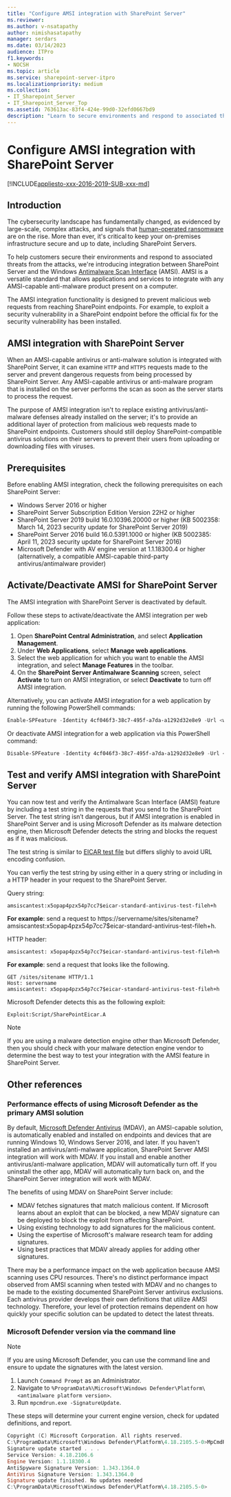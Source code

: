 ```yaml
---
title: "Configure AMSI integration with SharePoint Server"
ms.reviewer: 
ms.author: v-nsatapathy
author: nimishasatapathy
manager: serdars
ms.date: 03/14/2023
audience: ITPro
f1.keywords:
- NOCSH
ms.topic: article
ms.service: sharepoint-server-itpro
ms.localizationpriority: medium
ms.collection:
- IT_Sharepoint_Server
- IT_Sharepoint_Server_Top
ms.assetid: 763613ac-83f4-424e-99d0-32efd0667bd9
description: "Learn to secure environments and respond to associated threats from the attacks through AMSI."
---
```


# Configure AMSI integration with SharePoint Server

[!INCLUDE[appliesto-xxx-2016-2019-SUB-xxx-md](../includes/appliesto-xxx-2016-2019-SUB-xxx-md.md)]

## Introduction

The cybersecurity landscape has fundamentally changed, as evidenced by large-scale, complex attacks, and signals that [human-operated ransomware](/security/compass/human-operated-ransomware) are on the rise. More than ever, it's critical to keep your on-premises infrastructure secure and up to date, including SharePoint Servers. 

To help customers secure their environments and respond to associated threats from the attacks, we're introducing integration between SharePoint Server and the Windows
[Antimalware Scan Interface](/windows/win32/amsi/antimalware-scan-interface-portal) (AMSI). AMSI is a versatile standard that allows applications and services to integrate with any AMSI-capable anti-malware product present on a computer. 

The AMSI integration functionality is designed to prevent malicious web requests from reaching SharePoint endpoints. For example, to exploit a security vulnerability in a SharePoint endpoint before the official fix for the security vulnerability has been installed.

## AMSI integration with SharePoint Server

When an AMSI-capable antivirus or anti-malware solution is integrated with SharePoint Server, it can examine `HTTP` and `HTTPS` requests made to the server and prevent dangerous requests from being processed by SharePoint Server. Any AMSI-capable antivirus or anti-malware program that is installed on the server performs the scan as soon as the server starts to process the request.

The purpose of AMSI integration isn't to replace existing antivirus/anti-malware defenses already installed on the server; it's to provide an additional layer of protection from malicious web requests made to SharePoint endpoints. Customers should still deploy SharePoint-compatible antivirus solutions on their servers to prevent their users from uploading or downloading files with viruses.

## Prerequisites

Before enabling AMSI integration, check the following prerequisites on each SharePoint Server:

- Windows Server 2016 or higher
- SharePoint Server Subscription Edition Version 22H2 or higher
- SharePoint Server 2019 build 16.0.10396.20000 or higher (KB 5002358: March 14, 2023 security update for SharePoint Server 2019)
- SharePoint Server 2016 build 16.0.5391.1000 or higher (KB 5002385: April 11, 2023 security update for SharePoint Server 2016)
- Microsoft Defender with AV engine version at 1.1.18300.4 or higher (alternatively, a compatible AMSI-capable third-party antivirus/antimalware provider)

## Activate/Deactivate AMSI for SharePoint Server

The AMSI integration with SharePoint Server is deactivated by default. 

Follow these steps to activate/deactivate the AMSI integration per web application:

1. Open **SharePoint Central Administration**, and select **Application Management**.
2. Under **Web Applications**, select **Manage web applications**.
3. Select the web application for which you want to enable the AMSI integration, and select **Manage Features** in the toolbar.
4. On the **SharePoint Server Antimalware Scanning** screen, select **Activate** to turn on AMSI integration, or select **Deactivate** to turn off AMSI integration.

Alternatively, you can activate AMSI integration for a web application by running the following PowerShell commands:

```powershell
Enable-SPFeature -Identity 4cf046f3-38c7-495f-a7da-a1292d32e8e9 -Url <web application URL> 
```
Or deactivate AMSI integration for a web application via this PowerShell command:

```powershell
Disable-SPFeature -Identity 4cf046f3-38c7-495f-a7da-a1292d32e8e9 -Url <web application URL>  
```

## Test and verify AMSI integration with SharePoint Server

You can now test and verify the Antimalware Scan Interface (AMSI) feature by including a test string in the requests that you send to the SharePoint Server. The test string isn’t dangerous, but if AMSI integration is enabled in SharePoint Server and is using Microsoft Defender as its malware detection engine, then Microsoft Defender detects the string and blocks the request as if it was malicious.

The test string is similar to [EICAR test file](https://www.eicar.org/download-anti-malware-testfile/) but differs slighly to avoid URL encoding confusion.

You can verfiy the test string by using either in a query string or including in a HTTP header in your request to the SharePoint Server.

Query string:

```
amsiscantest:x5opap4pzx54p7cc7$eicar-standard-antivirus-test-fileh+h
```
 
**For example**: send a request to https://servername/sites/sitename?amsiscantest:x5opap4pzx54p7cc7$eicar-standard-antivirus-test-fileh+h.

HTTP header:

```
amsiscantest: x5opap4pzx54p7cc7$eicar-standard-antivirus-test-fileh+h
```

**For example**: send a request that looks like the following.

```
GET /sites/sitename HTTP/1.1
Host: servername
amsiscantest: x5opap4pzx54p7cc7$eicar-standard-antivirus-test-fileh+h
```

Microsoft Defender detects this as the following exploit:
 
```
Exploit:Script/SharePointEicar.A
```

> [!NOTE]
> If you are using a malware detection engine other than Microsoft Defender, then you should check with your malware detection engine vendor to determine the best way to test your integration with the AMSI feature in SharePoint Server.

## Other references

### Performance effects of using Microsoft Defender as the primary AMSI solution

By default, [Microsoft Defender Antivirus](https://support.microsoft.com/windows/stay-protected-with-windows-security-2ae0363d-0ada-c064-8b56-6a39afb6a963) (MDAV), an AMSI-capable solution, is automatically enabled and installed on endpoints and devices that are running Windows 10, Windows Server 2016, and later. If you haven't installed an antivirus/anti-malware application, SharePoint Server AMSI integration will work with MDAV. If you install and enable another antivirus/anti-malware application, MDAV will automatically turn off. If you uninstall the other app, MDAV will automatically turn back on, and the SharePoint Server integration will work with MDAV. 

The benefits of using MDAV on SharePoint Server include:

- MDAV fetches signatures that match malicious content. If Microsoft learns about an exploit that can be blocked, a new MDAV signature can be deployed to block the exploit from affecting SharePoint.
- Using existing technology to add signatures for the malicious content.
- Using the expertise of Microsoft's malware research team for adding signatures.
- Using best practices that MDAV already applies for adding other signatures.

There may be a performance impact on the web application because AMSI scanning uses CPU resources. There's no distinct performance impact observed from AMSI scanning when tested with MDAV and no changes to be made to the existing documented SharePoint Server antivirus exclusions. Each antivirus provider develops their own definitions that utilize AMSI technology. Therefore, your level of protection remains dependent on how quickly your specific solution can be updated to detect the latest threats.

### Microsoft Defender version via the command line

> [!NOTE]
> If you are using Microsoft Defender, you can use the command line and ensure to update the signatures with the latest version.

1. Launch `Command Prompt` as an Administrator.
2. Navigate to `%ProgramData%\Microsoft\Windows Defender\Platform\<antimalware platform version>`.
3. Run `mpcmdrun.exe -SignatureUpdate`.

These steps will determine your current engine version, check for updated definitions, and report.  

```powershell
Copyright (C) Microsoft Corporation. All rights reserved.
C:\ProgramData\Microsoft\Windows Defender\Platform\4.18.2105.5-0>MpCmdRun.exe -SignatureUpdate
Signature update started . . .
Service Version: 4.18.2106.6
Engine Version: 1.1.18300.4 
AntiSpyware Signature Version: 1.343.1364.0
AntiVirus Signature Version: 1.343.1364.0
Signature update finished. No updates needed
C:\ProgramData\Microsoft\Windows Defender\Platform\4.18.2105.5-0>
```

